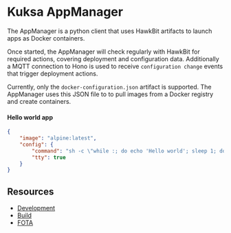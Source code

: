# Kuksa AppManager

The AppManager is a python client that uses HawkBit artifacts to launch apps as Docker containers.

Once started, the AppManager will check regularly with HawkBit for required actions, covering deployment and configuration data. Additionally a MQTT connection
to Hono is used to receive `configuration change` events that trigger deployment actions.

Currently, only the `docker-configuration.json` artifact is supported. The AppManager uses this JSON file to to pull images from a Docker registry and create containers.

#### Hello world app

```json
{
    "image": "alpine:latest",
    "config": {
        "command": "sh -c \"while :; do echo 'Hello world'; sleep 1; done\"",
        "tty": true
    }
}
```

## Resources

- [Development](wiki/development.md)
- [Build](wiki/build.md)
- [FOTA](wiki/fota.md)
